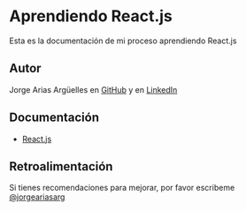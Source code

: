
# Aprendiendo React.js

Esta es la documentación de mi proceso aprendiendo React.js 

## Autor

Jorge Arias Argüelles en [GitHub](https://github.com/jorgearguellles) y en
[LinkedIn](https://www.linkedin.com/in/jorgeariasarguelles/)

  
## Documentación

* [React.js](https://reactjs.org)

 
 ## Retroalimentación

Si tienes recomendaciones para mejorar, por favor escribeme [@jorgeariasarg](https://www.linkedin.com/in/jorgeariasarguelles/)

  
